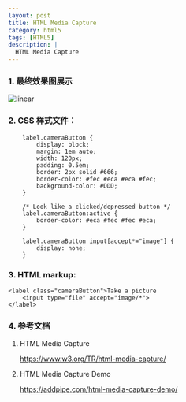 ```yaml
---
layout: post
title: HTML Media Capture
category: html5 
tags: [HTML5]
description: |
  HTML Media Capture
---
```


### 1. 最终效果图展示

![linear](//wkylin.github.io/assets/images/media-capture.png "media-capture.png")

### 2. CSS 样式文件：
    
        label.cameraButton {
            display: block;
            margin: 1em auto;
            width: 120px;
            padding: 0.5em;
            border: 2px solid #666;
            border-color: #fec #eca #eca #fec;
            background-color: #DDD;
        }
        
        /* Look like a clicked/depressed button */
        label.cameraButton:active {
            border-color: #eca #fec #fec #eca;
        }
        
        label.cameraButton input[accept*="image"] {
            display: none;
        }

### 3. HTML markup:

    <label class="cameraButton">Take a picture
        <input type="file" accept="image/*">
    </label>
    
### 4. 参考文档

1. HTML Media Capture

    https://www.w3.org/TR/html-media-capture/
    
2. HTML Media Capture Demo
  
   https://addpipe.com/html-media-capture-demo/




    
    